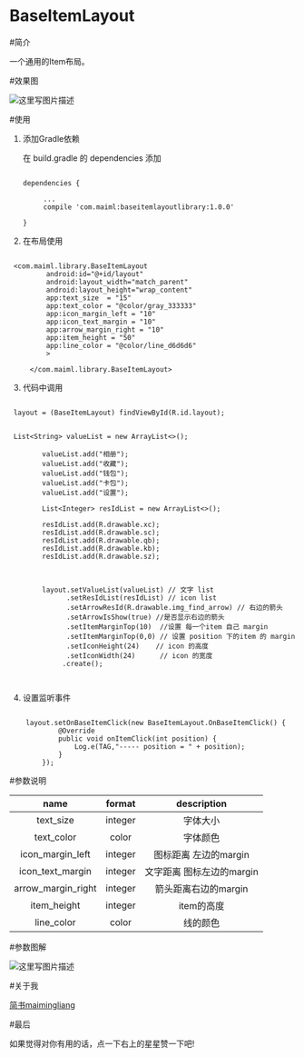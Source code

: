 # BaseItemLayout

#简介

一个通用的Item布局。

#效果图

![这里写图片描述](https://github.com/maimingliang/BaseItemLayout/blob/master/image2.png)


#使用

1. 添加Gradle依赖

    在 build.gradle 的 dependencies 添加

    ```code

    dependencies {

         ...
         compile 'com.maiml:baseitemlayoutlibrary:1.0.0'

    }

    ```


2. 在布局使用

```code

 <com.maiml.library.BaseItemLayout
         android:id="@+id/layout"
         android:layout_width="match_parent"
         android:layout_height="wrap_content"
         app:text_size  = "15"
         app:text_color = "@color/gray_333333"
         app:icon_margin_left = "10"
         app:icon_text_margin = "10"
         app:arrow_margin_right = "10"
         app:item_height = "50"
         app:line_color = "@color/line_d6d6d6"
         >

     </com.maiml.library.BaseItemLayout>

```

3. 代码中调用

```code

 layout = (BaseItemLayout) findViewById(R.id.layout);


 List<String> valueList = new ArrayList<>();

        valueList.add("相册");
        valueList.add("收藏");
        valueList.add("钱包");
        valueList.add("卡包");
        valueList.add("设置");

        List<Integer> resIdList = new ArrayList<>();

        resIdList.add(R.drawable.xc);
        resIdList.add(R.drawable.sc);
        resIdList.add(R.drawable.qb);
        resIdList.add(R.drawable.kb);
        resIdList.add(R.drawable.sz);



        layout.setValueList(valueList) // 文字 list
              .setResIdList(resIdList) // icon list
              .setArrowResId(R.drawable.img_find_arrow) // 右边的箭头
              .setArrowIsShow(true) //是否显示右边的箭头
              .setItemMarginTop(10)  //设置 每一个item 自己 margin
              .setItemMarginTop(0,0) // 设置 position 下的item 的 margin
              .setIconHeight(24)    // icon 的高度
              .setIconWidth(24)      // icon 的宽度
             .create();



```

4. 设置监听事件

```code

    layout.setOnBaseItemClick(new BaseItemLayout.OnBaseItemClick() {
            @Override
            public void onItemClick(int position) {
                Log.e(TAG,"----- position = " + position);
            }
        });

```

#参数说明

|name|format|description|
|:---:|:---:|:---:|
| text_size| integer |字体大小
| text_color| color |字体颜色
| icon_margin_left| integer| 图标距离 左边的margin
| icon_text_margin| integer| 文字距离 图标左边的margin
| arrow_margin_right| integer|箭头距离右边的margin
| item_height| integer| item的高度
| line_color| color| 线的颜色


#参数图解

![这里写图片描述](https://github.com/maimingliang/BaseItemLayout/blob/master/image3.png)


#关于我

[简书maimingliang](http://www.jianshu.com/users/141bda5f1c5c/latest_articles)



#最后


如果觉得对你有用的话，点一下右上的星星赞一下吧!
